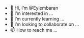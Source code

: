 - 👋 Hi, I’m @Eylembaran
- 👀 I’m interested in ...
- 🌱 I’m currently learning ...
- 💞️ I’m looking to collaborate on ...
- 📫 How to reach me ...

<!---
Eylembaran/Eylembaran is a ✨ special ✨ repository because its `README.md` (this file) appears on your GitHub profile.
You can click the Preview link to take a look at your changes.
--->
